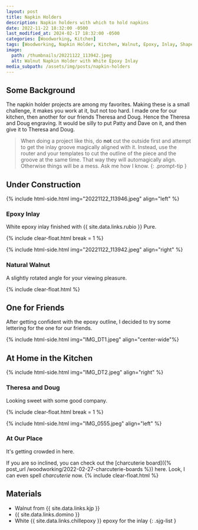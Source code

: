```yaml
---
layout: post
title: Napkin Holders
description: Napkin holders with which to hold napkins
date: 2022-11-22 18:32:00 -0500
last_modified_at: 2024-02-17 18:32:00 -0500
categories: [Woodworking, Kitchen]
tags: [Woodworking, Napkin Holder, Kitchen, Walnut, Epoxy, Inlay, Shaper Origin]
image:
  path: /thumbnails/20221122_113942.jpeg
  alt: Walnut Napkin Holder with White Epoxy Inlay
media_subpath: /assets/img/posts/napkin-holders
---
```

## Some Background

The napkin holder projects are among my favorites. Making these is a small challenge, it makes you work at it, but not too hard. I made one for our kitchen, then another for our friends Theresa and Doug. Hence the Theresa and Doug engraving. It would be silly to put Patty and Dave on it, and then give it to Theresa and Doug.

> When doing a project like this, do **not** cut the outside first and attempt to get the inlay groove magically aligned with it. Instead, use the router and your templates to cut the outline of the piece and the groove at the same time. That way they will automagically align. Otherwise things will be a mess. Ask me how I know.
{: .prompt-tip }

## Under Construction

{% include html-side.html img="20221122_113946.jpeg" align="left" %}

### Epoxy Inlay

White epoxy inlay finished with {{ site.data.links.rubio }} Pure.

{% include clear-float.html break = 1 %}

{% include html-side.html img="20221122_113942.jpeg" align="right" %}

### Natural Walnut

A slightly rotated angle for your viewing pleasure.

{% include clear-float.html %}

## One for Friends

After getting confident with the epoxy outline, I decided to try some lettering for the one for our friends.

{% include html-side.html img="IMG_DT1.jpeg" align="center-wide"%}

## At Home in the Kitchen

{% include html-side.html img="IMG_DT2.jpeg" align="right" %}

### Theresa and Doug

Looking sweet with some good company.

{% include clear-float.html break = 1 %}

{% include html-side.html img="IMG_0555.jpeg" align="left" %}

### At Our Place

It's getting crowded in here.

If you are so inclined, you can check out the [charcuterie board]({% post_url /woodworking/2022-02-27-charcuterie-boards %}) here. Look, I can even spell _charcuterie_ now.
{% include clear-float.html %}

## Materials

- Walnut from {{ site.data.links.kjp }}
- {{ site.data.links.domino }}
- White {{ site.data.links.chillepoxy }} epoxy for the inlay
{: .sjg-list }
